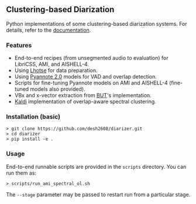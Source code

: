 ## Clustering-based Diarization

Python implementations of some clustering-based diarization systems. For details, refer to the [documentation](https://desh2608.github.io/diarizer/).

### Features

* End-to-end recipes (from unsegmented audio to evaluation) for LibriCSS, AMI, and AISHELL-4.
* Using [Lhotse](https://github.com/lhotse-speech/lhotse) for data preparation. 
* Using [Pyannote 2.0](https://github.com/pyannote/pyannote-audio/tree/develop) models for VAD and overlap detection.
* Scripts for fine-tuning Pyannote models on AMI and AISHELL-4 (fine-tuned models also provided).
* VBx and x-vector extraction from [BUT](https://github.com/BUTSpeechFIT/VBx)'s implementation.
* [Kaldi](https://github.com/kaldi-asr/kaldi) implementation of overlap-aware spectral clustering.

### Installation (basic)

```
> git clone https://github.com/desh2608/diarizer.git
> cd diarizer
> pip install -e . 
```

### Usage

End-to-end runnable scripts are provided in the `scripts` directory. You can run them as:

```
> scripts/run_ami_spectral_ol.sh
```

The `--stage` parameter may be passed to restart run from a particular stage.
